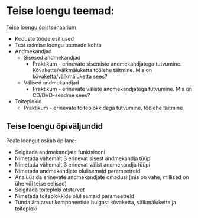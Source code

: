 # Teise loengu teemad:

[Teise loengu õpistsenaarium](https://leplanner.ee/en/scenario/2121)

- Koduste tööde esitlused
- Test eelmise loengu teemade kohta
- Andmekandjad
  - Sisesed andmekandjad
    - Praktikum - erinevate sisemiste andmekandjatega tutvumine. Kõvaketta/välkmäluketta töölehe täitmine. Mis on kõvaketta/välkmäluketta sees?
  - Välised andmekandjad
    - Praktikum - erinevate väliste andmekandjatega tutvumine. Mis on CD/DVD-seadme sees?
- Toiteplokid
  - Praktikum - erinevate toiteplokkidega tutvumine, töölehe täitmine

## Teise loengu õpiväljundid

Peale loengut oskab õpilane:

- Selgitada andmekandjate funktsiooni
- Nimetada vähemalt 3 erinevat sisest andmekandja tüüpi
- Nimetada vähemalt 3 erinevat välist andmekandja tüüpi
- Nimetada andmekandjate olulisemaid parameetreid
- Analüüsida erinevate andmekandjate omadusi (mis on vahe, millised on ühe või teise eelised)
- Selgitada toiteploki otstarvet
- Nimetada toiteplokkide olulisemaid parameetreid
- Tunda ära arvutikomponentide hulgast kõvaketta, välkmäluketta ja toiteploki

